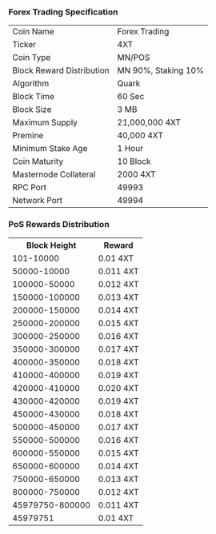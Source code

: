 ### Forex Trading Specification

<table>
<tr><td>Coin Name</td><td>Forex Trading</td></tr>
<tr><td>Ticker</td><td>4XT</td></tr>
<tr><td>Coin Type</td><td>MN/POS</td></tr>
<tr><td>Block Reward Distribution</td><td>MN 90%, Staking 10%</td></tr>
<tr><td>Algorithm</td><td>Quark</td></tr>
<tr><td>Block Time</td><td>60 Sec</td></tr>
<tr><td>Block Size</td><td>3 MB</td></tr>
<tr><td>Maximum Supply</td><td>21,000,000 4XT</td></tr>
<tr><td>Premine</td><td>40,000 4XT</td></tr>
<tr><td>Minimum Stake Age</td><td>1 Hour</td></tr>
<tr><td>Coin Maturity</td><td>10 Block</td></tr>
<tr><td>Masternode Collateral</td><td>2000 4XT</td></tr>
<tr><td>RPC Port</td><td>49993</td></tr>
<tr><td>Network Port</td><td>49994</td></tr>
</table>

### PoS Rewards Distribution

<table>
<th>Block Height</th><th>Reward</th>
<tr><td>101-10000</td><td>0.01 4XT</td></tr>
<tr><td>50000-10000</td><td>0.011 4XT</td></tr>
<tr><td>100000-50000</td><td>0.012 4XT</td></tr>
<tr><td>150000-100000</td><td>0.013 4XT</td></tr>
<tr><td>200000-150000</td><td>0.014 4XT</td></tr>
<tr><td>250000-200000</td><td>0.015 4XT</td></tr>
<tr><td>300000-250000</td><td>0.016 4XT</td></tr>
<tr><td>350000-300000</td><td>0.017 4XT</td></tr>
<tr><td>400000-350000</td><td>0.018 4XT</td></tr>
<tr><td>410000-400000</td><td>0.019 4XT</td></tr>
<tr><td>420000-410000</td><td>0.020 4XT</td></tr>
<tr><td>430000-420000</td><td>0.019 4XT</td></tr>
<tr><td>450000-430000</td><td>0.018 4XT</td></tr>
<tr><td>500000-450000</td><td>0.017 4XT</td></tr>
<tr><td>550000-500000</td><td>0.016 4XT</td></tr>
<tr><td>600000-550000</td><td>0.015 4XT</td></tr>
<tr><td>650000-600000</td><td>0.014 4XT</td></tr>
<tr><td>750000-650000</td><td>0.013 4XT</td></tr>
<tr><td>800000-750000</td><td>0.012 4XT</td></tr>
<tr><td>45979750-800000</td><td>0.011 4XT</td></tr>
<tr><td>45979751</td><td>0.01 4XT</td></tr>
</table>